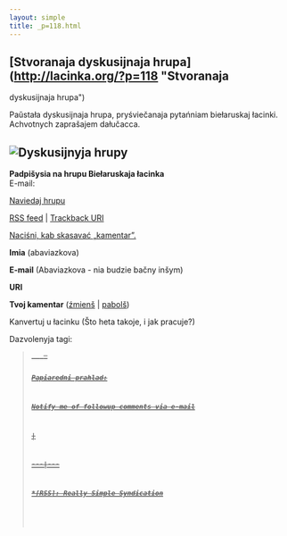 ```yaml
---
layout: simple
title: _p=118.html 
---
```






## [Stvoranaja dyskusijnaja hrupa](http://lacinka.org/?p=118 "Stvoranaja
dyskusijnaja hrupa")

Paŭstała dyskusijnaja hrupa, pryśviečanaja pytańniam biełaruskaj łacinki.
Achvotnych zaprašajem dałučacca.

![Dyskusijnyja hrupy](http://groups.google.com/groups/img/3/groups_bar.gif)  
---  
**Padpišysia na hrupu Biełaruskaja łacinka**  
E-mail:  
  
[Naviedaj hrupu](http://groups.google.com/group/lacinka)  
  
[RSS feed](http://lacinka.org/?feed=rss2&p=118) | [Trackback
URI](http://lacinka.org/wp-trackback.php?p=118)

[ Naciśni, kab skasavać „kamentar”. ](javascript:reRoot\(\))

**Imia** (abaviazkova)

**E-mail** (Abaviazkova - nia budzie bačny inšym)

**URI**

**Tvoj kamentar** ([źmienš](javascript:changeCommentSize\(-80\);) |
[pabolš](javascript:changeCommentSize\(80\)))

 Kanvertuj u łacinku (Što heta takoje, i jak pracuje?)

Dazvolenyja tagi: <a href="" title=""> <abbr title=""> <acronym title=""> <b>
<blockquote cite=""> <code> <em> <i> <strike> <strong>

Papiaredni prahlad:

Notify me of followup comments via e-mail


|

 
  
  
---|---  
  







 



  *[RSS]: Really Simple Syndication


